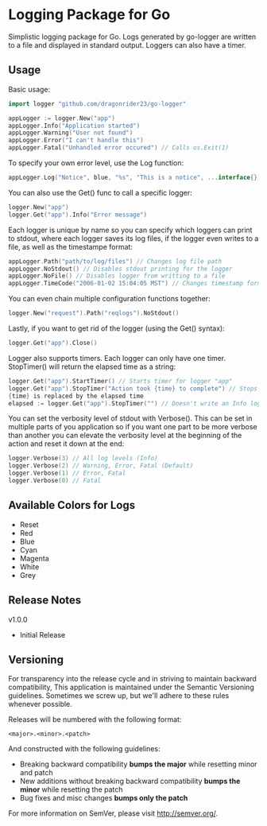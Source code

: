 Logging Package for Go
======================

Simplistic logging package for Go. Logs generated by go-logger are written
to a file and displayed in standard output. Loggers can also have a timer.

Usage
-----

Basic usage:

```Go
import logger "github.com/dragonrider23/go-logger"

appLogger := logger.New("app")
appLogger.Info("Application started")
appLogger.Warning("User not found")
appLogger.Error("I can't handle this")
appLogger.Fatal("Unhandled error occured") // Calls os.Exit(1)
```

To specify your own error level, use the Log function:

```Go
appLogger.Log("Notice", blue, "%s", "This is a notice", ...interface{})
```

You can also use the Get() func to call a specific logger:

```Go
logger.New("app")
logger.Get("app").Info("Error message")
```

Each logger is unique by name so you can specify which loggers can print to stdout,
where each logger saves its log files, if the logger even writes to a file,
 as well as the timestampe format:

```Go
appLogger.Path("path/to/log/files") // Changes log file path
appLogger.NoStdout() // Disables stdout printing for the logger
appLogger.NoFile() // Disables logger from writting to a file
appLogger.TimeCode("2006-01-02 15:04:05 MST") // Changes timestamp format
```

You can even chain multiple configuration functions together:

```Go
logger.New("request").Path("reqlogs").NoStdout()
```

Lastly, if you want to get rid of the logger (using the Get() syntax):

```Go
logger.Get("app").Close()
```

Logger also supports timers. Each logger can only have one timer. StopTimer() will return 
the elapsed time as a string:

```Go
logger.Get("app").StartTimer() // Starts timer for logger "app"
logger.Get("app").StopTimer("Action took {time} to complete") // Stops timer and logs message,
{time} is replaced by the elapsed time
elapsed := logger.Get("app").StopTimer("") // Doesn't write an Info log if string is empty
```

You can set the verbosity level of stdout with Verbose(). This can be set in multiple parts of
you application so if you want one part to be more verbose than another you can elevate the
verbosity level at the beginning of the action and reset it down at the end:

```Go
logger.Verbose(3) // All log levels (Info)
logger.Verbose(2) // Warning, Error, Fatal (Default)
logger.Verbose(1) // Error, Fatal
logger.Verbose(0) // Fatal
```

Available Colors for Logs
-------------------------

* Reset
* Red
* Blue
* Cyan
* Magenta
* White
* Grey

Release Notes
-------------

v1.0.0

- Initial Release

Versioning
----------

For transparency into the release cycle and in striving to maintain backward compatibility,
This application is maintained under the Semantic Versioning guidelines.
Sometimes we screw up, but we'll adhere to these rules whenever possible.

Releases will be numbered with the following format:

`<major>.<minor>.<patch>`

And constructed with the following guidelines:

- Breaking backward compatibility **bumps the major** while resetting minor and patch
- New additions without breaking backward compatibility **bumps the minor** while resetting the patch
- Bug fixes and misc changes **bumps only the patch**

For more information on SemVer, please visit <http://semver.org/>.
